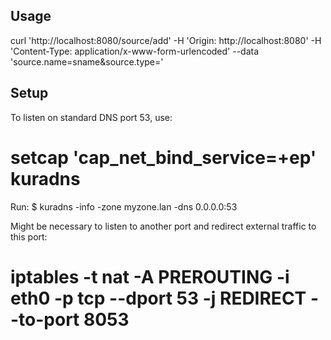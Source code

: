 ## Usage

curl 'http://localhost:8080/source/add' -H 'Origin: http://localhost:8080' -H 'Content-Type: application/x-www-form-urlencoded' --data 'source.name=sname&source.type='

## Setup

To listen on standard DNS port 53, use:
# setcap 'cap_net_bind_service=+ep' kuradns

Run:
$ kuradns -info -zone myzone.lan -dns 0.0.0.0:53

Might be necessary to listen to another port and redirect external traffic to this port:
# iptables -t nat -A PREROUTING -i eth0 -p tcp --dport 53 -j REDIRECT --to-port 8053

